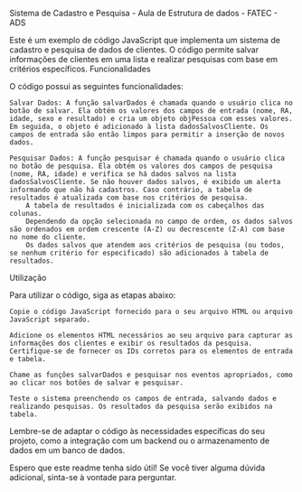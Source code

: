 Sistema de Cadastro e Pesquisa - Aula de Estrutura de dados - FATEC - ADS

Este é um exemplo de código JavaScript que implementa um sistema de cadastro e pesquisa de dados de clientes. O código permite salvar informações de clientes em uma lista e realizar pesquisas com base em critérios específicos.
Funcionalidades

O código possui as seguintes funcionalidades:

    Salvar Dados: A função salvarDados é chamada quando o usuário clica no botão de salvar. Ela obtém os valores dos campos de entrada (nome, RA, idade, sexo e resultado) e cria um objeto objPessoa com esses valores. Em seguida, o objeto é adicionado à lista dadosSalvosCliente. Os campos de entrada são então limpos para permitir a inserção de novos dados.

    Pesquisar Dados: A função pesquisar é chamada quando o usuário clica no botão de pesquisa. Ela obtém os valores dos campos de pesquisa (nome, RA, idade) e verifica se há dados salvos na lista dadosSalvosCliente. Se não houver dados salvos, é exibido um alerta informando que não há cadastros. Caso contrário, a tabela de resultados é atualizada com base nos critérios de pesquisa.
        A tabela de resultados é inicializada com os cabeçalhos das colunas.
        Dependendo da opção selecionada no campo de ordem, os dados salvos são ordenados em ordem crescente (A-Z) ou decrescente (Z-A) com base no nome do cliente.
        Os dados salvos que atendem aos critérios de pesquisa (ou todos, se nenhum critério for especificado) são adicionados à tabela de resultados.

Utilização

Para utilizar o código, siga as etapas abaixo:

    Copie o código JavaScript fornecido para o seu arquivo HTML ou arquivo JavaScript separado.

    Adicione os elementos HTML necessários ao seu arquivo para capturar as informações dos clientes e exibir os resultados da pesquisa. Certifique-se de fornecer os IDs corretos para os elementos de entrada e tabela.

    Chame as funções salvarDados e pesquisar nos eventos apropriados, como ao clicar nos botões de salvar e pesquisar.

    Teste o sistema preenchendo os campos de entrada, salvando dados e realizando pesquisas. Os resultados da pesquisa serão exibidos na tabela.

Lembre-se de adaptar o código às necessidades específicas do seu projeto, como a integração com um backend ou o armazenamento de dados em um banco de dados.

Espero que este readme tenha sido útil! Se você tiver alguma dúvida adicional, sinta-se à vontade para perguntar.
